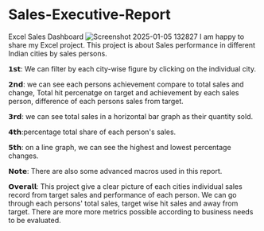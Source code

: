 # Sales-Executive-Report
Excel Sales Dashboard
![Screenshot 2025-01-05 132827](https://github.com/user-attachments/assets/2ad0beff-3054-45d4-b99b-0df3acad3f2b)
I am happy to share my Excel project. This project is about Sales performance in different Indian cities by sales persons.

𝟭𝘀𝘁: We can filter by each city-wise figure by clicking on the individual city.

𝟮𝗻𝗱: we can see each persons achievement compare to total sales and change, Total hit percenatge on target and achievement by each sales person, difference of each persons sales from target.

𝟯𝗿𝗱: we can see total sales in a horizontal bar graph as their quantity sold.

𝟰𝘁𝗵:percentage total share of each person's sales.

𝟱𝘁𝗵: on a line graph, we can see the highest and lowest percentage changes.

𝗡𝗼𝘁𝗲: There are also some advanced macros used in this report.

𝗢𝘃𝗲𝗿𝗮𝗹𝗹: This project give a clear picture of each cities individual sales record from target sales and performance of each person. We can go through each persons' total sales, target wise hit sales and away from target. There are more more metrics possible according to business needs to be evaluated.
